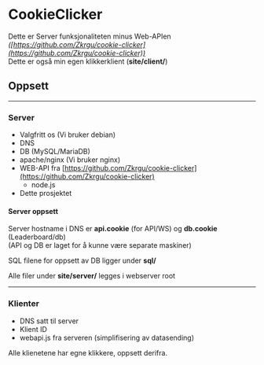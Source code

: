# CookieClicker

Dette er Server funksjonaliteten minus Web-APIen *([https://github.com/Zkrgu/cookie-clicker](https://github.com/Zkrgu/cookie-clicker))*  
Dette er også min egen klikkerklient (**site/client/**)

## Oppsett

---

### Server

- Valgfritt os (Vi bruker debian)
- DNS
- DB (MySQL/MariaDB)
- apache/nginx (Vi bruker nginx)
- WEB-API fra [https://github.com/Zkrgu/cookie-clicker](https://github.com/Zkrgu/cookie-clicker)
  - node.js
- Dette prosjektet

#### Server oppsett

Server hostname i DNS er **api.cookie** (for API/WS) og **db.cookie** (Leaderboard/db)  
(API og DB er laget for å kunne være separate maskiner)  

SQL filene for oppsett av DB ligger under **sql/**  

Alle filer under **site/server/** legges i webserver root  

---

### Klienter

- DNS satt til server
- Klient ID
- webapi.js fra serveren (simplifisering av datasending)

Alle klienetene har egne klikkere, oppsett derifra.  
